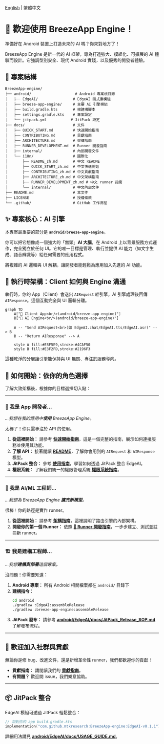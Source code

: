 [English](../../README.md) | 繁體中文

# 🤖 歡迎使用 BreezeApp Engine！

準備好在 Android 裝置上打造未來的 AI 嗎？你來對地方了！

BreezeApp Engine 是新一代的 AI 框架，專為打造強大、模組化、可擴展的 AI 體驗而設計。它強調型別安全、現代 Android 實踐，以及優秀的開發者體驗。

## 📁 專案結構

```
BreezeApp-engine/
├── android/                    # Android 專案根目錄
│   ├── EdgeAI/                # EdgeAI 函式庫模組
│   ├── breeze-app-engine/     # 主要 AI 引擎模組
│   ├── build.gradle.kts       # 根建構腳本
│   ├── settings.gradle.kts    # 專案設定
│   └── jitpack.yml           # JitPack 設定
├── docs/                      # 文件
│   ├── QUICK_START.md         # 快速開始指南
│   ├── CONTRIBUTING.md        # 貢獻指南
│   ├── ARCHITECTURE.md        # 架構指南
│   ├── RUNNER_DEVELOPMENT.md  # Runner 開發指南
│   ├── internal/              # 內部開發文件
│   └── i18n/                  # 國際化
│       ├── README_zh.md       # 中文 README
│       ├── QUICK_START_zh.md  # 中文快速開始
│       ├── CONTRIBUTING_zh.md # 中文貢獻指南
│       ├── ARCHITECTURE_zh.md # 中文架構指南
│       ├── RUNNER_DEVELOPMENT_zh.md # 中文 runner 指南
│       └── internal/          # 中文內部文件
├── README.md                  # 本文件
├── LICENSE                    # 授權條款
└── .github/                   # GitHub 工作流程
```

## ✨ 專案核心：AI 引擎

本專案最重要的部分是 **`android/breeze-app-engine`**。

你可以把它想像成一個強大的「無頭」**AI 大腦**，在 Android 上以背景服務方式運作，完全獨立於任何 UI。它的唯一目標是管理、執行並提供 AI 能力（如文字生成、語音辨識等）給任何需要的應用程式。

將複雜的 AI 邏輯與 UI 解耦，讓開發者能輕鬆為應用加入先進的 AI 功能。

## 🔎 執行時架構：Client 如何與 Engine 溝通

執行時，你的 App（Client）會送出 `AIRequest` 給引擎，AI 引擎處理後回傳 `AIResponse`。這個互動完全與 UI 邏輯分離。

```mermaid
graph TD
    A["📱 Client App<br/>(android/breeze-app-engine)"]
    B["🧠 AI Engine<br/>(android/breeze-app-engine)"]

    A -- "Send AIRequest<br>(如 EdgeAI.chat/EdgeAI.tts/EdgeAI.asr)" --> B
    B -- "Return AIResponse" --> A

    style A fill:#E8F5E9,stroke:#4CAF50
    style B fill:#E3F2FD,stroke:#2196F3
```

這種乾淨的分層讓引擎能保持與 UI 無關、專注於服務導向。

## 🚀 如何開始：依你的角色選擇

了解大致架構後，根據你的目標選擇切入點：

---

### 📱 我是 App 開發者...

*...我想在我的應用中**使用** BreezeApp Engine。*

太棒了！你只需專注於 API 的使用。

1. **從這裡開始：** 請參考 **[快速開始指南](./QUICK_START_zh.md)**，這是一個完整的指南，展示如何連接服務並使用其功能。
2. **了解 API：** 接著閱讀 **[README](../../android/EdgeAI/docs/i18n/README_zh.md)**，了解你會用到的 `AIRequest` 和 `AIResponse` 模型。
3. **JitPack 整合：** 參考 **[使用指南](../../android/EdgeAI/docs/i18n/USAGE_GUIDE_zh.md)**，學習如何透過 JitPack 整合 EdgeAI。
4. **權限系統：** 了解我們統一的權限管理系統 **[權限系統指南](./PERMISSION_SYSTEM_zh.md)**。

---

### 🧠 我是 AI/ML 工程師...

*...我想為 BreezeApp Engine **擴充新模型**。*

很棒！你的路徑是實作 runner。

1. **從這裡開始：** 請參考 **[架構指南](./ARCHITECTURE_zh.md)**，這裡說明了路由引擎的內部架構。
2. **開發你的第一個 Runner：** 依照 **[🧩 Runner 開發指南](./RUNNER_DEVELOPMENT_zh.md)**，一步步建立、測試並註冊新 runner。

---

### 🏗️ 我是建構工程師...

*...我想**建構與部署**這個專案。*

沒問題！你需要知道：

1. **Android 專案：** 所有 Android 相關檔案都在 `android/` 目錄下
2. **建構指令：**
   ```bash
   cd android
   ./gradlew :EdgeAI:assembleRelease
   ./gradlew :breeze-app-engine:assembleRelease
   ```
3. **JitPack 發布：** 請參考 **[android/EdgeAI/docs/JitPack_Release_SOP.md](../../android/EdgeAI/docs/i18n/JitPack_Release_SOP_zh.md)** 了解發布流程。

---

## 🤝 歡迎加入社群與貢獻

無論你是修 bug、改進文件，還是新增革命性 runner，我們都歡迎你的貢獻！

* **貢獻指南：** 請閱讀我們的 **[貢獻指南](./CONTRIBUTING_zh.md)**。
* **有問題？** 歡迎開 issue，我們樂意協助。

---

## 📦 JitPack 整合

EdgeAI 模組可透過 JitPack 輕鬆整合：

```kotlin
// 加到你的 app build.gradle.kts
implementation("com.github.mtkresearch:BreezeApp-engine:EdgeAI-v0.1.1")
```

詳細用法請見 **[android/EdgeAI/docs/USAGE_GUIDE.md](../../android/EdgeAI/docs/i18n/USAGE_GUIDE_zh.md)**。 